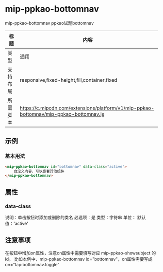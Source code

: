 # mip-ppkao-bottomnav

mip-ppkao-bottomnav ppkao试题bottomnav

标题|内容
----|----
类型|通用
支持布局|responsive,fixed-height,fill,container,fixed
所需脚本|https://c.mipcdn.com/extensions/platform/v1/mip-ppkao-bottomnav/mip-ppkao-bottomnav.js

## 示例

### 基本用法
```html
<mip-ppkao-bottomnav id="bottomnav" data-class="active">
    自定义内容，可以嵌套其他组件
</mip-ppkao-bottomnav>
```

## 属性

### data-class
说明：单击按钮时添加或删除的类名
必选项：是
类型：字符串
单位：
默认值：'active'


## 注意事项
在按钮中增加on属性，注意on属性中需要填写对应 mip-ppkao-showsubject 的id。
比如本例中，mip-ppkao-bottomnav id="bottomnav"，on属性需要写成 on="tap:bottomnav.toggle"

